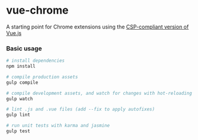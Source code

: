 # vue-chrome

A starting point for Chrome extensions using the [CSP-compliant version of Vue.js](http://vuejs.org/guide/installation.html#CSP-compliant-build)

### Basic usage

```bash
# install dependencies
npm install

# compile production assets
gulp compile

# compile development assets, and watch for changes with hot-reloading
gulp watch

# lint .js and .vue files (add --fix to apply autofixes)
gulp lint

# run unit tests with karma and jasmine
gulp test
```
